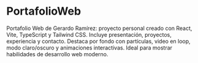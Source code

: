 # PortafolioWeb
Portafolio Web de Gerardo Ramírez: proyecto personal creado con React, Vite, TypeScript y Tailwind CSS. Incluye presentación, proyectos, experiencia y contacto. Destaca por fondo con partículas, video en loop, modo claro/oscuro y animaciones interactivas. Ideal para mostrar habilidades de desarrollo web moderno.
